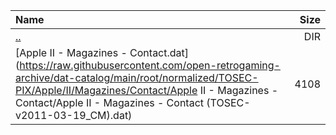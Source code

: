 |Name|Size|
|:---|---:|
|[..](../index.html)|DIR|
|[Apple II - Magazines - Contact.dat](https://raw.githubusercontent.com/open-retrogaming-archive/dat-catalog/main/root/normalized/TOSEC-PIX/Apple/II/Magazines/Contact/Apple II - Magazines - Contact/Apple II - Magazines - Contact (TOSEC-v2011-03-19_CM).dat)|4108|

